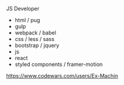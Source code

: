 JS Developer

- html / pug
- gulp
- webpack / babel
- css / less / sass
- bootstrap / jquery
- js
- react
- styled components / framer-motion

https://www.codewars.com/users/Ex-Machin
